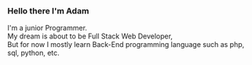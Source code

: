 ### Hello there I'm Adam

I'm a junior Programmer. <br>
My dream is about to be Full Stack Web Developer, <br>
But for now I mostly learn Back-End programming language such as php, sql, python, etc.

